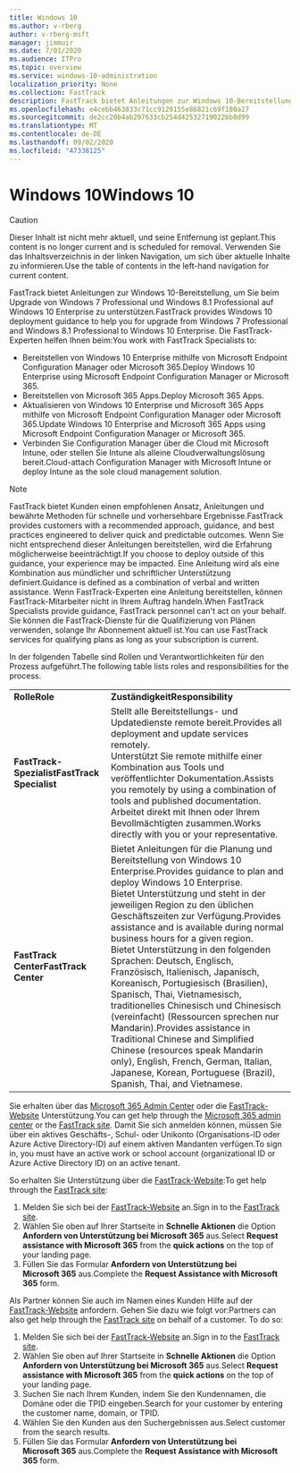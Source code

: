 ```yaml
---
title: Windows 10
ms.author: v-rberg
author: v-rberg-msft
manager: jimmuir
ms.date: 7/01/2020
ms.audience: ITPro
ms.topic: overview
ms.service: windows-10-administration
localization_priority: None
ms.collection: FastTrack
description: FastTrack bietet Anleitungen zur Windows 10-Bereitstellung, um Sie beim Upgrade von Windows 7 Professional und Windows 8.1 Professional auf Windows 10 Enterprise zu unterstützen.
ms.openlocfilehash: e4cebb463833c71cc9129155e86821c69f180a27
ms.sourcegitcommit: de2cc20b4ab297633cb254d42532719022bb8d99
ms.translationtype: MT
ms.contentlocale: de-DE
ms.lasthandoff: 09/02/2020
ms.locfileid: "47338125"
---
```

# <a name="windows-10"></a><span data-ttu-id="af007-103">Windows 10</span><span class="sxs-lookup"><span data-stu-id="af007-103">Windows 10</span></span>

> [!CAUTION]
> <span data-ttu-id="af007-104">Dieser Inhalt ist nicht mehr aktuell, und seine Entfernung ist geplant.</span><span class="sxs-lookup"><span data-stu-id="af007-104">This content is no longer current and is scheduled for removal.</span></span> <span data-ttu-id="af007-105">Verwenden Sie das Inhaltsverzeichnis in der linken Navigation, um sich über aktuelle Inhalte zu informieren.</span><span class="sxs-lookup"><span data-stu-id="af007-105">Use the table of contents in the left-hand navigation for current content.</span></span>

<span data-ttu-id="af007-106">FastTrack bietet Anleitungen zur Windows 10-Bereitstellung, um Sie beim Upgrade von Windows 7 Professional und Windows 8.1 Professional auf Windows 10 Enterprise zu unterstützen.</span><span class="sxs-lookup"><span data-stu-id="af007-106">FastTrack provides Windows 10 deployment guidance to help you for upgrade from Windows 7 Professional and Windows 8.1 Professional to Windows 10 Enterprise.</span></span> <span data-ttu-id="af007-107">Die FastTrack-Experten helfen Ihnen beim:</span><span class="sxs-lookup"><span data-stu-id="af007-107">You work with FastTrack Specialists to:</span></span>

- <span data-ttu-id="af007-108">Bereitstellen von Windows 10 Enterprise mithilfe von Microsoft Endpoint Configuration Manager oder Microsoft 365.</span><span class="sxs-lookup"><span data-stu-id="af007-108">Deploy Windows 10 Enterprise using Microsoft Endpoint Configuration Manager or Microsoft 365.</span></span>
- <span data-ttu-id="af007-109">Bereitstellen von Microsoft 365 Apps.</span><span class="sxs-lookup"><span data-stu-id="af007-109">Deploy Microsoft 365 Apps.</span></span> 
- <span data-ttu-id="af007-110">Aktualisieren von Windows 10 Enterprise und Microsoft 365 Apps mithilfe von Microsoft Endpoint Configuration Manager oder Microsoft 365.</span><span class="sxs-lookup"><span data-stu-id="af007-110">Update Windows 10 Enterprise and Microsoft 365 Apps using Microsoft Endpoint Configuration Manager or Microsoft 365.</span></span>
- <span data-ttu-id="af007-111">Verbinden Sie Configuration Manager über die Cloud mit Microsoft Intune, oder stellen Sie Intune als alleine Cloudverwaltungslösung bereit.</span><span class="sxs-lookup"><span data-stu-id="af007-111">Cloud-attach Configuration Manager with Microsoft Intune or deploy Intune as the sole cloud management solution.</span></span>
  
> [!NOTE]
> <span data-ttu-id="af007-112">FastTrack bietet Kunden einen empfohlenen Ansatz, Anleitungen und bewährte Methoden für schnelle und vorhersehbare Ergebnisse.</span><span class="sxs-lookup"><span data-stu-id="af007-112">FastTrack provides customers with a recommended approach, guidance, and best practices engineered to deliver quick and predictable outcomes.</span></span> <span data-ttu-id="af007-113">Wenn Sie nicht entsprechend dieser Anleitungen bereitstellen, wird die Erfahrung möglicherweise beeinträchtigt.</span><span class="sxs-lookup"><span data-stu-id="af007-113">If you choose to deploy outside of this guidance, your experience may be impacted.</span></span> <span data-ttu-id="af007-114">Eine Anleitung wird als eine Kombination aus mündlicher und schriftlicher Unterstützung definiert.</span><span class="sxs-lookup"><span data-stu-id="af007-114">Guidance is defined as a combination of verbal and written assistance.</span></span> <span data-ttu-id="af007-115">Wenn FastTrack-Experten eine Anleitung bereitstellen, können FastTrack-Mitarbeiter nicht in Ihrem Auftrag handeln.</span><span class="sxs-lookup"><span data-stu-id="af007-115">When FastTrack Specialists provide guidance, FastTrack personnel can't act on your behalf.</span></span> <span data-ttu-id="af007-116">Sie können die FastTrack-Dienste für die Qualifizierung von Plänen verwenden, solange Ihr Abonnement aktuell ist.</span><span class="sxs-lookup"><span data-stu-id="af007-116">You can use FastTrack services for qualifying plans as long as your subscription is current.</span></span>  
    
<span data-ttu-id="af007-117">In der folgenden Tabelle sind Rollen und Verantwortlichkeiten für den Prozess aufgeführt.</span><span class="sxs-lookup"><span data-stu-id="af007-117">The following table lists roles and responsibilities for the process.</span></span>

|||
|:-----|:-----|
|<span data-ttu-id="af007-118">**Rolle**</span><span class="sxs-lookup"><span data-stu-id="af007-118">**Role**</span></span> <br/> |<span data-ttu-id="af007-119">**Zuständigkeit**</span><span class="sxs-lookup"><span data-stu-id="af007-119">**Responsibility**</span></span> <br/> |
|<span data-ttu-id="af007-120">**FastTrack-Spezialist**</span><span class="sxs-lookup"><span data-stu-id="af007-120">**FastTrack Specialist**</span></span> <br/> |<span data-ttu-id="af007-121">Stellt alle Bereitstellungs- und Updatedienste remote bereit.</span><span class="sxs-lookup"><span data-stu-id="af007-121">Provides all deployment and update services remotely.</span></span>  <br/> <span data-ttu-id="af007-122">Unterstützt Sie remote mithilfe einer Kombination aus Tools und veröffentlichter Dokumentation.</span><span class="sxs-lookup"><span data-stu-id="af007-122">Assists you remotely by using a combination of tools and published documentation.</span></span> <br/> <span data-ttu-id="af007-123">Arbeitet direkt mit Ihnen oder Ihrem Bevollmächtigten zusammen.</span><span class="sxs-lookup"><span data-stu-id="af007-123">Works directly with you or your representative.</span></span>|
|<span data-ttu-id="af007-124">**FastTrack Center**</span><span class="sxs-lookup"><span data-stu-id="af007-124">**FastTrack Center**</span></span>  <br/> |<span data-ttu-id="af007-125">Bietet Anleitungen für die Planung und Bereitstellung von Windows 10 Enterprise.</span><span class="sxs-lookup"><span data-stu-id="af007-125">Provides guidance to plan and deploy Windows 10 Enterprise.</span></span>   <br/> <span data-ttu-id="af007-126">Bietet Unterstützung und steht in der jeweiligen Region zu den üblichen Geschäftszeiten zur Verfügung.</span><span class="sxs-lookup"><span data-stu-id="af007-126">Provides assistance and is available during normal business hours for a given region.</span></span> <br/> <span data-ttu-id="af007-127">Bietet Unterstützung in den folgenden Sprachen: Deutsch, Englisch, Französisch, Italienisch, Japanisch, Koreanisch, Portugiesisch (Brasilien), Spanisch, Thai, Vietnamesisch, traditionelles Chinesisch und Chinesisch (vereinfacht) (Ressourcen sprechen nur Mandarin).</span><span class="sxs-lookup"><span data-stu-id="af007-127">Provides assistance in Traditional Chinese and Simplified Chinese (resources speak Mandarin only), English, French, German, Italian, Japanese, Korean, Portuguese (Brazil), Spanish, Thai, and Vietnamese.</span></span>|
 
<span data-ttu-id="af007-128">Sie erhalten über das [Microsoft 365 Admin Center](https://go.microsoft.com/fwlink/?linkid=2032704) oder die [FastTrack-Website](https://go.microsoft.com/fwlink/?linkid=780698) Unterstützung.</span><span class="sxs-lookup"><span data-stu-id="af007-128">You can get help through the [Microsoft 365 admin center](https://go.microsoft.com/fwlink/?linkid=2032704) or the [FastTrack site](https://go.microsoft.com/fwlink/?linkid=780698).</span></span> <span data-ttu-id="af007-129">Damit Sie sich anmelden können, müssen Sie über ein aktives Geschäfts-, Schul- oder Unikonto (Organisations-ID oder Azure Active Directory-ID) auf einem aktiven Mandanten verfügen.</span><span class="sxs-lookup"><span data-stu-id="af007-129">To sign in, you must have an active work or school account (organizational ID or Azure Active Directory ID) on an active tenant.</span></span> 

<span data-ttu-id="af007-130">So erhalten Sie Unterstützung über die [FastTrack-Website](https://go.microsoft.com/fwlink/?linkid=780698):</span><span class="sxs-lookup"><span data-stu-id="af007-130">To get help through the [FastTrack site](https://go.microsoft.com/fwlink/?linkid=780698):</span></span> 
1.    <span data-ttu-id="af007-131">Melden Sie sich bei der [FastTrack-Website](https://go.microsoft.com/fwlink/?linkid=780698) an.</span><span class="sxs-lookup"><span data-stu-id="af007-131">Sign in to the [FastTrack site](https://go.microsoft.com/fwlink/?linkid=780698).</span></span> 
2.    <span data-ttu-id="af007-132">Wählen Sie oben auf Ihrer Startseite in **Schnelle Aktionen** die Option **Anfordern von Unterstützung bei Microsoft 365** aus.</span><span class="sxs-lookup"><span data-stu-id="af007-132">Select **Request assistance with Microsoft 365** from the **quick actions** on the top of your landing page.</span></span>
3.    <span data-ttu-id="af007-133">Füllen Sie das Formular **Anfordern von Unterstützung bei Microsoft 365** aus.</span><span class="sxs-lookup"><span data-stu-id="af007-133">Complete the **Request Assistance with Microsoft 365** form.</span></span>
  
<span data-ttu-id="af007-p105">Als Partner können Sie auch im Namen eines Kunden Hilfe auf der [FastTrack-Website](https://go.microsoft.com/fwlink/?linkid=780698) anfordern. Gehen Sie dazu wie folgt vor:</span><span class="sxs-lookup"><span data-stu-id="af007-p105">Partners can also get help through the [FastTrack site](https://go.microsoft.com/fwlink/?linkid=780698) on behalf of a customer. To do so:</span></span>
1.    <span data-ttu-id="af007-136">Melden Sie sich bei der [FastTrack-Website](https://go.microsoft.com/fwlink/?linkid=780698) an.</span><span class="sxs-lookup"><span data-stu-id="af007-136">Sign in to the [FastTrack site](https://go.microsoft.com/fwlink/?linkid=780698).</span></span> 
2.    <span data-ttu-id="af007-137">Wählen Sie oben auf Ihrer Startseite in **Schnelle Aktionen** die Option **Anfordern von Unterstützung bei Microsoft 365** aus.</span><span class="sxs-lookup"><span data-stu-id="af007-137">Select **Request assistance with Microsoft 365** from the **quick actions** on the top of your landing page.</span></span>
3.    <span data-ttu-id="af007-138">Suchen Sie nach Ihrem Kunden, indem Sie den Kundennamen, die Domäne oder die TPID eingeben.</span><span class="sxs-lookup"><span data-stu-id="af007-138">Search for your customer by entering the customer name, domain, or TPID.</span></span>
4.    <span data-ttu-id="af007-139">Wählen Sie den Kunden aus den Suchergebnissen aus.</span><span class="sxs-lookup"><span data-stu-id="af007-139">Select customer from the search results.</span></span>
5.    <span data-ttu-id="af007-140">Füllen Sie das Formular **Anfordern von Unterstützung bei Microsoft 365** aus.</span><span class="sxs-lookup"><span data-stu-id="af007-140">Complete the **Request Assistance with Microsoft 365** form.</span></span>
 
